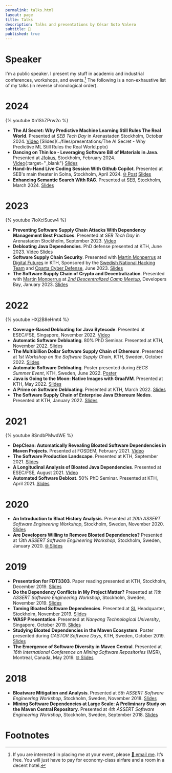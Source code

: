 ```yaml
---
permalink: talks.html
layout: page
title: Talks
description: Talks and presentations by César Soto Valero  
subtitle: 📢
published: true
---
```


# Speaker

I'm a public speaker. I present my stuff in academic and industrial conferences, workshops, and events.[^1]
The following is a non-exhaustive list of my talks (in reverse chronological order).

# 2024

{% youtube Xn1ShZPrw2o %}


- **The AI Secret: Why Predictive Machine Learning Still Rules The Real World**. Presented at _SEB Tech Day_ in Arenastaden Stockholm, October 2024. [Video](https://youtu.be/n1t3XEAyUgQ?si=3WKO3XZC_b_epmfo "video") [Slides](../files/presentations/The AI Secret - Why Predictive ML Still Rules the Real World.pptx)
- **Dancing on Thin Ice - Leveraging Software Bill of Materials in Java**. Presented at [Jfokus](https://www.jfokus.se/talks/1661), Stockholm, February 2024. [Video](https://youtu.be/Xn1ShZPrw2o?si=sP5U0PATsrdHmwK1 "video"){:target="_blank"} [Slides](https://www.jfokus.se/jfokus24-preso/Dancing-on-Thin-Ice--Leveraging-Software-Bill-of-Materials-in-Java.pdf)
- **Hand-In-Hand Live Coding Session With Github Copilot**. Presented at SEB's main theater in Solna, Stockholm, April 2024. [:globe_with_meridians: Post](https://www.linkedin.com/posts/cesarsotovalero_seb-sebtech-ai-activity-7185295533308002305-oRFv) [Slides](../files/presentations/hand-in-hand-live-coding-session-with-github-copilot.pptx)
- **Enhancing Semantic Search With RAG**. Presented at SEB, Stockholm, March 2024. [Slides](../files/presentations/enhancing-semantic-search-with-rag.pptx)

# 2023

{% youtube 7IoXciSucw4 %}

- **Preventing Software Supply Chain Attacks With Dependency Management Best Practices**. Presented at _SEB Tech Day_ in Arenastaden Stockholm, September 2023. [Video](https://youtu.be/7IoXciSucw4?si=CiANlBQtgmibmWci "video")
- **Debloating Java Dependencies**. PhD defense presented at KTH, June 2023. [Video](https://youtu.be/Ub684G_aM5Q?si=5Ow61XFEGmtP9ZZw "video") [Slides](../files/thesis/slides/cesar-phd-defense.pptx)
- **Software Supply Chain Security**. Presented with [Martin Monperrus](https://www.monperrus.net/martin/) at [Digital Futures](https://www.digitalfutures.kth.se/) in KTH, Sponsored by the [Swedish National Hacking Team](https://snht.se/) and [Cparta Cyber Defense](https://www.cparta.se/), June 2023. [Slides](https://docs.google.com/presentation/d/1ki5KITPSciccI1Qdh3wb7GOjdw8jq-CFbY-mvXLUv2c/edit?usp=sharing)
- **The Software Supply Chain of Crypto and Decentralization**. Presented with [Martin Monperrus](https://www.monperrus.net/martin/) at [_2nd Descentralized Camp Meetup_](https://www.meetup.com/decentralized-camp/events/290035869/), Developers Bay, January 2023. [Slides](https://docs.google.com/presentation/d/14A3n_ZT13ealkTVUNnchS7pE03vOL6cDIQpiIZghuHY/edit?usp=sharing)
  

# 2022

{% youtube HXj2B8eHmt4 %}

- **Coverage-Based Debloating for Java Bytecode**. Presented at ESEC/FSE, Singapore, November 2022. [Video](https://youtu.be/HXj2B8eHmt4 "video")
- **Automatic Software Debloating**. 80% PhD Seminar. Presented at KTH, November 2022. [Slides](../talks/80_percent_2022.pdf "pdf")
- **The Multibillion Dollar Software Supply Chain of Ethereum**. Presented at _1st Workshop on the Software Supply Chain_, KTH, Sweden, October 2022. [Slides](https://docs.google.com/presentation/d/16yingW3HUNj6XmAfFFc_qz1bSI-ZRfV0/edit?usp=sharing&ouid=117859204590242341300&rtpof=true&sd=true)
- **Automatic Software Debloating**. Poster presented during _EECS Summer Event_, KTH, Sweden, June 2022. [Poster](../files/posters/poster-scs-48x36.pdf)
- **Java is Going to the Moon: Native Images with GraalVM**. Presented at KTH, May 2022. [Slides](https://docs.google.com/presentation/d/1JDVerE77ZWLqwtWP430QXF1KTd4RhKoD/edit?usp=sharing&ouid=117859204590242341300&rtpof=true&sd=true)
- **A Prime on Software Debloating**. Presented at KTH, March 2022. [Slides](../talks/A_Prime_On_Software_Debloating.pdf "pdf")
- **The Software Supply Chain of Enterprise Java Ethereum Nodes**. Presented at KTH, January 2022. [Slides](https://docs.google.com/presentation/d/1pZGJ_9X_mvOzaqlelQbSyPI9opo6V_e1/edit?usp=sharing&ouid=117859204590242341300&rtpof=true&sd=true)

# 2021

{% youtube 8SndbPMwdWE %}

- **DepClean: Automatically Revealing Bloated Software Dependencies in Maven Projects**. Presented at FOSDEM, February 2021. [Video](https://youtu.be/8SndbPMwdWE "video")
- **The Software Production Landscape**. Presented at KTH, September 2021. [Slides](../files/presentations/software-production-landscape.pptx)
- **A Longitudinal Analysis of Bloated Java Dependencies**. Presented at ESEC/FSE, August 2021. [Video](https://youtu.be/cePEl485E_s "video")
- **Automated Software Debloat**. 50% PhD Seminar. Presented at KTH, April 2021. [Slides](../talks/50percent_seminar_kth_2021.pdf "pdf")

# 2020

- **An Introduction to Bloat History Analysis**. Presented at _20th ASSERT Software Engineering Workshop_, Stockholm, Sweden, November 2020. [Slides](https://docs.google.com/presentation/d/1cwBaOIJ2ZgGP62sCod_a_KrdhRg2puDlIkFKpjxPC6E/edit?usp=sharing)
- **Are Developers Willing to Remove Bloated Dependencies?** Presented at _13th ASSERT Software Engineering Workshop_, Stockholm, Sweden, January 2020. [:globe_with_meridians: Slides](https://www.cesarsotovalero.net/presentations/assert-13th/#/)

# 2019

- **Presentation for FDT3303**. Paper reading presented at KTH, Stockholm, December 2019. [Slides](https://docs.google.com/presentation/d/1KpB16Ibfn3yjxTIxeRPcmR4JcZn3aujEl2EThyOC88U/edit?usp=sharing)
- **Do the Dependency Conflicts in My Project Matter?** Presented at _11th ASSERT Software Engineering Workshop_, Stockholm, Sweden, November 2019. [Slides](https://docs.google.com/presentation/d/17V5PBGj2n7dHrOmbtC0Tfzn_g6xX2mg2GFAWQtRapCY/edit?usp=sharing)
- **Taming Bloated Software Dependencies**. Presented at [SL](https://sl.se/) Headquarter, Stockholm, November 2019. [Slides](https://docs.google.com/presentation/d/1C_-0rQHYvuz7RqPj0dlNhUkjYX1lm9y6gBRri4BTfxk/edit?usp=sharing)
- **WASP Presentation**. Presented at _Nanyang Technological University_, Singapore, October 2019. [Slides](https://docs.google.com/presentation/d/1-B3YfX5xulYgq30IVhv0bLwPHFrtbaRbzZu61TA_U2k/edit?usp=sharing#slide=id.g655fad9d75_6_147)
- **Studying Bloated Dependencies in the Maven Ecosystem**. Poster presented during _CASTOR Software Days_, KTH, Sweden, October 2019. [Slides](../files/posters/Castor-Software-Days-WASP-Poster.pdf)
- **The Emergence of Software Diversity in Maven Central**. Presented at _16th International Conference on Mining Software Repositories_ (MSR), Montreal, Canada, May 2019. [:globe_with_meridians: Slides](https://dl.serveur-du-placard.ml/these/reveal.js-3.7.0/presentations/MSR2.html)

# 2018

- **Bloatware Mitigation and Analysis**. Presented at _5th ASSERT Software Engineering Workshop_, Stockholm, Sweden, November 2018. [Slides](https://docs.google.com/presentation/d/1LYvt7fFdGf_VvdlD2XRHzUTfZZOqM55Wopw6IYM6PNQ/edit?usp=sharing)
- **Mining Software Dependencies at Large Scale: A Preliminary Study on the Maven Central Repository**. Presented at _4th ASSERT Software Engineering Workshop_, Stockholm, Sweden, September 2018. [Slides](https://docs.google.com/document/d/1IMhDIJjDIT_KuFLYSa5agPMvbCA8klBCemSLZI4id04/edit?usp=sharing)

# Footnotes

[^1]: If you are interested in placing me at your event, please [:email: email me](mailto:cesarsotovalero@gmail.com). It’s free. You will just have to pay for economy-class airfare and a room in a decent hotel.
